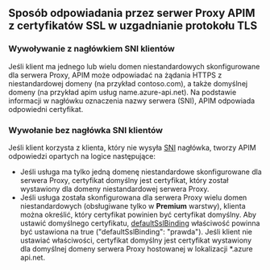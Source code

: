 ## <a name="how-apim-proxy-server-responds-with-ssl-certificates-in-the-tls-handshake"></a>Sposób odpowiadania przez serwer Proxy APIM z certyfikatów SSL w uzgadnianie protokołu TLS

### <a name="clients-calling-with-sni-header"></a>Wywoływanie z nagłówkiem SNI klientów
Jeśli klient ma jednego lub wielu domen niestandardowych skonfigurowane dla serwera Proxy, APIM może odpowiadać na żądania HTTPS z niestandardowej domeny (na przykład contoso.com), a także domyślnej domeny (na przykład apim usług name.azure-api.net). Na podstawie informacji w nagłówku oznaczenia nazwy serwera (SNI), APIM odpowiada odpowiedni certyfikat.

### <a name="clients-calling-without-sni-header"></a>Wywołanie bez nagłówka SNI klientów
Jeśli klient korzysta z klienta, który nie wysyła [SNI](https://tools.ietf.org/html/rfc6066#section-3) nagłówka, tworzy APIM odpowiedzi opartych na logice następujące:

* Jeśli usługa ma tylko jedną domenę niestandardowe skonfigurowane dla serwera Proxy, certyfikat domyślny jest certyfikat, który został wystawiony dla domeny niestandardowej serwera Proxy.
* Jeśli usługa została skonfigurowana dla serwera Proxy wielu domen niestandardowych (obsługiwane tylko w **Premium** warstwy), klienta można określić, który certyfikat powinien być certyfikat domyślny. Aby ustawić domyślnego certyfikatu, [defaultSslBinding](https://docs.microsoft.com/rest/api/apimanagement/apimanagementservice/createorupdate#definitions_hostnameconfiguration) właściwość powinna być ustawiona na true ("defaultSslBinding": "prawda"). Jeśli klient nie ustawiać właściwości, certyfikat domyślny jest certyfikat wystawiony dla domyślnej domeny serwera Proxy hostowanej w lokalizacji *.azure api.net.
